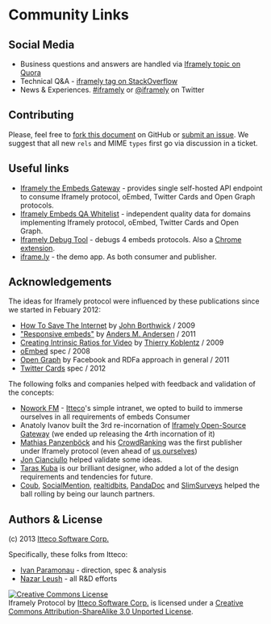 # Community Links

## Social Media

- Business questions and answers are handled via [Iframely topic on Quora](http://www.quora.com/Iframely)
- Technical Q&A - [iframely tag on StackOverflow](http://stackoverflow.com/questions/tagged/iframely)
- News & Experiences. [#iframely](https://twitter.com/search?q=iframely&src=typd&mode=realtime) or [@iframely](https://twitter.com/iframely) on Twitter


 
## Contributing

Please, feel free to [fork this document](https://github.com/itteco/oembed2) on GitHub or [submit an issue](https://github.com/itteco/oembed2/issues/new). 
We suggest that all new `rels` and MIME `types` first go via discussion in a ticket.



## Useful links

- [Iframely the Embeds Gateway](http://iframely.com/gateway) - provides single self-hosted API endpoint to consume Iframely protocol, oEmbed, Twitter Cards and Open Graph protocols.
- [Iframely Embeds QA Whitelist](http://iframely.com/qa) - independent quality data for domains implementing Iframely protocol, oEmbed, Twitter Cards and Open Graph.
- [Iframely Debug Tool](http://iframely.com/debug) - debugs 4 embeds protocols. Also a [Chrome extension](https://chrome.google.com/webstore/detail/iframely-semantic-url-deb/lhemgegopokbfknihjcefbaamgoojfjf).
- [iframe.ly](http://iframe.ly) - the demo app. As both consumer and publisher.



## Acknowledgements 

The ideas for Iframely protocol were influenced by these publications since we started in Febuary 2012:

- [How To Save The Internet](http://www.businessinsider.com/how-to-save-the-internet-2009-11) by [John Borthwick](https://twitter.com/Borthwick) / 2009
- ["Responsive embeds"](http://amobil.se/2011/11/responsive-embeds/) by [Anders M. Andersen](https://twitter.com/andmag) / 2011
- [Creating Intrinsic Ratios for Video](http://alistapart.com/article/creating-intrinsic-ratios-for-video) by [Thierry Koblentz](https://twitter.com/thierrykoblentz) / 2009
- [oEmbed](http://oembed.com) spec / 2008
- [Open Graph](http://ogp.me) by Facebook and RDFa approach in general / 2011
- [Twitter Cards](https://dev.twitter.com/docs/cards/types/player-card) spec / 2012


The following folks and companies helped with feedback and validation of the concepts:

- [Nowork FM](http://nowork.fm) - [Itteco](http://itteco.com)'s simple intranet, we opted to build to immerse ourselves in all requirements of embeds Consumer
- Anatoly Ivanov built the 3rd re-incornation of [Iframely Open-Source Gateway](http://github.com/itteco/iframely) (we ended up releasing the 4rth incornation of it)
- [Mathias Panzenböck](https://github.com/panzi) and his [CrowdRanking](http://crowdranking.com/) was the first publisher under Iframely protocol (even ahead of [us ourselves](http://iframe.ly))
- [Jon Cianciullo](https://twitter.com/jonnyjon/) helped validate some ideas.
- [Taras Kuba](https://twitter.com/gonzar) is our brilliant designer, who added a lot of the design requirements and tendencies for future.
- [Coub](http://coub.com), [SocialMention](http://socialmention.com), [realtidbits](http://realtidbits.com), [PandaDoc](http://pandadoc.com) and [SlimSurveys](http://slimsurveys.com) helped the ball rolling by being our launch partners.




## Authors & License

(c) 2013 [Itteco Software Corp.](http://itteco.com) 

Specifically, these folks from Itteco:
* [Ivan Paramonau](https://twitter.com/iparamonau) - direction, spec & analysis
* [Nazar Leush](https://github.com/nleus) - all R&D efforts

<a rel="license" href="http://creativecommons.org/licenses/by-sa/3.0/deed.en_US"><img alt="Creative Commons License" style="border-width:0" src="http://i.creativecommons.org/l/by-sa/3.0/88x31.png" /></a><br /><span xmlns:dct="http://purl.org/dc/terms/" property="dct:title">Iframely Protocol</span> by <a xmlns:cc="http://creativecommons.org/ns#" href="http://iframely.com/oembed2" property="cc:attributionName" rel="cc:attributionURL">Itteco Software Corp.</a> is licensed under a <a rel="license" href="http://creativecommons.org/licenses/by-sa/3.0/deed.en_US">Creative Commons Attribution-ShareAlike 3.0 Unported License</a>.